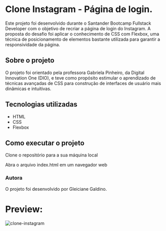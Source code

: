 # Clone Instagram - Página de login.

Este projeto foi desenvolvido durante o Santander Bootcamp Fullstack Developer com o objetivo de recriar a página de login do Instagram. A proposta do desafio foi aplicar o conhecimento de CSS com Flexbox, uma técnica de posicionamento de elementos bastante utilizada para garantir a responsividade da página.

## Sobre o projeto
O projeto foi orientado pela professora Gabriela Pinheiro, da Digital Innovation One (DIO), e teve como propósito estimular o aprendizado de técnicas avançadas de CSS para construção de interfaces de usuário mais dinâmicas e intuitivas.

## Tecnologias utilizadas
- HTML
- CSS
- Flexbox

## Como executar o projeto
Clone o repositório para a sua máquina local

Abra o arquivo index.html em um navegador web

### Autora
O projeto foi desenvolvido por Gleiciane Galdino.

# Preview:
![clone-instagram](https://user-images.githubusercontent.com/78940661/179611368-8e6803b4-543b-4578-b7be-a2981a2bf5ee.png)
